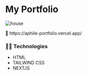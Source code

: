 # My Portfolio
![house](https://user-images.githubusercontent.com/70260072/201411922-be4e3e76-ea3e-4bef-b5b0-6dfc4b8c2e35.png)
<div>
🔗 https://aphile-portfolio.vercel.app/
</div>

### 👨‍💻 Technologies
* HTML
* TAILWIND CSS
* NEXTJS

